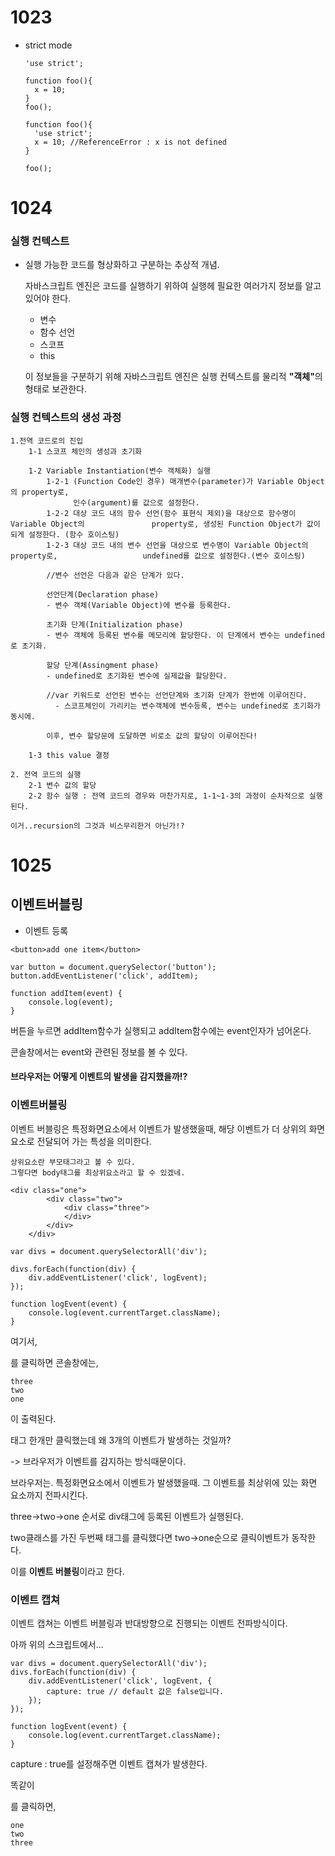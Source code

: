 <h1>
    1023
</h1>



- strict mode

  ```
  'use strict';
  
  function foo(){
  	x = 10;
  }
  foo();
  ```



  ```
  function foo(){
  	'use strict';
  	x = 10;	//ReferenceError : x is not defined
  }
  
  foo();
  ```





<h1>
    1024
</h1>

<h3>실행 컨텍스트</h3>

- 실행 가능한 코드를 형상화하고 구분하는 추상적 개념.

  자바스크립트 엔진은 코드를 실행하기 위하여 실행헤 필요한 여러가지 정보를 알고있어야 한다.

  - 변수 
  - 함수 선언
  - 스코프
  - this

  이 정보들을 구분하기 위해 자바스크립트 엔진은 실행 컨텍스트를 물리적 <b>"객체"</b>의 형태로 보관한다.



<h3>실행 컨텍스트의 생성 과정</h3>

```
1.전역 코드로의 진입
	1-1 스코프 체인의 생성과 초기화
	
	1-2 Variable Instantiation(변수 객체화) 실행
		1-2-1 (Function Code인 경우) 매개변수(parameter)가 Variable Object의 property로,
        	  인수(argument)를 값으로 설정한다.
		1-2-2 대상 코드 내의 함수 선언(함수 표현식 제외)을 대상으로 함수명이 Variable Object의 			  property로, 생성된 Function Object가 값이 되게 설정한다. (함수 호이스팅)
		1-2-3 대상 코드 내의 변수 선언을 대상으로 변수명이 Variable Object의 property로, 				  undefined를 값으로 설정한다.(변수 호이스팅)
		
		//변수 선언은 다음과 같은 단계가 있다.
		
		선언단계(Declaration phase)
		- 변수 객체(Variable Object)에 변수를 등록한다.
		
		초기화 단계(Initialization phase)
		- 변수 객체에 등록된 변수를 메모리에 할당한다. 이 단계에서 변수는 undefined로 초기화.
		
		할당 단계(Assingment phase)
		- undefined로 초기화된 변수에 실제값을 할당한다.
		
		//var 키워드로 선언된 변수는 선언단계와 초기화 단계가 한번에 이루어진다.
		  - 스코프체인이 가리키는 변수객체에 변수등록, 변수는 undefined로 초기화가 동시에.
		  
		이후, 변수 할당문에 도달하면 비로소 값의 할당이 이루어진다!
		
    1-3 this value 결정
    
2. 전역 코드의 실행
	2-1 변수 값의 할당
	2-2 함수 실행 : 전역 코드의 경우와 마찬가지로, 1-1~1-3의 과정이 순차적으로 실행된다.
```

```
이거..recursion의 그것과 비스무리한거 아닌가!?
```



<h1>
    1025
</h1>

<h2>
    이벤트버블링
</h2>

- 이벤트 등록

```
<button>add one item</button>
```

```
var button = document.querySelector('button');
button.addEventListener('click', addItem);

function addItem(event) {
	console.log(event);
}
```

버튼을 누르면 addItem함수가 실행되고 addItem함수에는 event인자가 넘어온다.

콘솔창에서는 event와 관련된 정보를 볼 수 있다.

<h4>
    브라우저는 어떻게 이벤트의 발생을 감지했을까!?
</h4>



<h3>
    이벤트버블링
</h3>

이벤트 버블링은 특정화면요소에서 이벤트가 발생했을때, 해당 이벤트가 더 상위의 화면 요소로 전달되어 가는 특성을 의미한다.

```
상위요소란 부모태그라고 볼 수 있다.
그렇다면 body태그를 최상위요소라고 할 수 있겠네.
```

```
<div class="one">
		<div class="two">
			<div class="three">
			</div>
		</div>
	</div>
```

```
var divs = document.querySelectorAll('div');

divs.forEach(function(div) {
	div.addEventListener('click', logEvent);
});

function logEvent(event) {
	console.log(event.currentTarget.className);
}
```



여기서, <div class="three"></div> 를 클릭하면 콘솔창에는,

```
three
two
one
```

이 출력된다.

태그 한개만 클릭했는데 왜 3개의 이벤트가 발생하는 것일까?

-> 브라우저가 이벤트를 감지하는 방식때문이다.



브라우저는. 특정화면요소에서 이벤트가 발생했을때. 그 이벤트를 최상위에 있는 화면 요소까지 전파시킨다.

three->two->one 순서로 div태그에 등록된 이벤트가 실행된다.

two클래스를 가진 두번째 태그를 클릭했다면 two->one순으로 클릭이벤트가 동작한다.

이를 <b>이벤트 버블링</b>이라고 한다.



<h3>
    이벤트 캡쳐
</h3>

이벤트 캡쳐는 이벤트 버블링과 반대방향으로 진행되는 이벤트 전파방식이다.



아까 위의 스크립트에서...

```
var divs = document.querySelectorAll('div');
divs.forEach(function(div) {
	div.addEventListener('click', logEvent, {
		capture: true // default 값은 false입니다.
	});
});

function logEvent(event) {
	console.log(event.currentTarget.className);
}
```

capture  : true를 설정해주면 이벤트 캡쳐가 발생한다.

똑같이 <div class="three"></div>를 클릭하면,

```
one
two
three
```